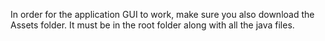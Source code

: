 In order for the application GUI to work, make sure you also download the Assets folder. It must be in the root folder along with all the java files.
